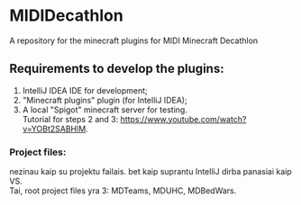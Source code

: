 # MIDIDecathlon
 A repository for the minecraft plugins for MIDI Minecraft Decathlon  
  
## Requirements to develop the plugins:  
1) IntelliJ IDEA IDE for development;  
2) "Minecraft plugins" plugin (for IntelliJ IDEA);  
3) A local "Spigot" minecraft server for testing.  
Tutorial for steps 2 and 3: https://www.youtube.com/watch?v=YOBt2SABHlM.  
  
### Project files:  
nezinau kaip su projektu failais. bet kaip suprantu IntelliJ dirba panasiai kaip VS.  
Tai, root project files yra 3: MDTeams, MDUHC, MDBedWars.  
